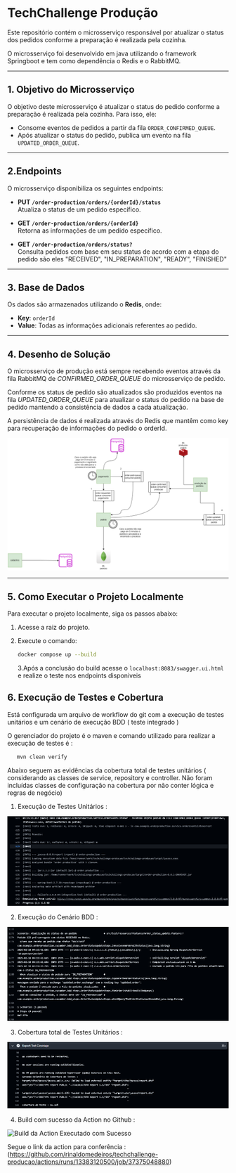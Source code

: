 # TechChallenge Produção

Este repositório contém o microsserviço responsável por atualizar o status dos pedidos conforme a preparação é realizada pela cozinha.

O microsserviço foi desenvolvido em java utilizando o framework Springboot e tem como dependência o Redis e o RabbitMQ.

---

## 1. Objetivo do Microsserviço

O objetivo deste microsserviço é atualizar o status do pedido conforme a preparação é realizada pela cozinha. Para isso, ele:

- Consome eventos de pedidos a partir da fila `ORDER_CONFIRMED_QUEUE`.
- Após atualizar o status do pedido, publica um evento na fila `UPDATED_ORDER_QUEUE`.

---

## 2.Endpoints

O microsserviço disponibiliza os seguintes endpoints:

- **PUT `/order-production/orders/{orderId}/status`**  
  Atualiza o status de um pedido específico.

- **GET `/order-production/orders/{orderId}`**  
  Retorna as informações de um pedido específico.

- **GET `/order-production/orders/status?`**  
  Consulta pedidos com base em seu status de acordo com a etapa do pedido são eles "RECEIVED", "IN_PREPARATION", "READY", "FINISHED" 


---

## 3. Base de Dados

Os dados são armazenados utilizando o **Redis**, onde:

- **Key**: `orderId`
- **Value**: Todas as informações adicionais referentes ao pedido.

---

## 4. Desenho de Solução

O microsserviço de produção está sempre recebendo eventos através da fila RabbitMQ de *CONFIRMED_ORDER_QUEUE* do microsserviço de pedido.

Conforme os status de pedido são atualizados são produzidos eventos na fila *UPDATED_ORDER_QUEUE* para atualizar o status do pedido na base de pedido mantendo a consistência de dados a cada atualização. 

A persistência de dados é realizada através do Redis que mantêm como key para recuperação de informações do pedido o orderId.

![Desenho de Solução Microsserviços](./assets/TechChallenge-Modulo4%20-%20Desenho%20de%20Solução.png)

---

## 5. Como Executar o Projeto Localmente

Para executar o projeto localmente, siga os passos abaixo:

1. Acesse a raiz do projeto.
2. Execute o comando:

   ```bash
   docker compose up --build

   ```

   3.Após a conclusão do build acesse o `localhost:8083/swagger.ui.html` e realize o teste nos endpoints disponiveis 

## 6. Execução de Testes e Cobertura 

Está configurada um arquivo de workflow do git com a execução de testes unitários e um cenário de execução BDD ( teste integrado ) 

O gerenciador do projeto é o maven e comando utilizado para realizar a execução de testes é : 

```bash
   mvn clean verify 

```

Abaixo seguem as evidências da cobertura total de testes unitários ( considerando as classes de service, repository e controller. Não foram incluídas classes de configuração na cobertura por não conter lógica e regras de negócio) 

1. Execução de Testes Unitários :

![Execução de Testes Unitários](./assets/Testes%20Executados%20MVN%20Clean%20Package%20.png)

2. Execução do Cenário BDD : 

![Execução do Cenário BDD](./assets/Scenario%20BDD%20Executado.png)

3. Cobertura total de Testes Unitários : 

![Cobertura de Testes Unitários](./assets/Cobertura%20Total%20de%20Testes.png)

4. Build com sucesso da Action no Github : 

![Build da Action  Executado com Sucesso](./assets/Visão%20do%20Build%20Executado.png)

Segue o link da action para conferência : (https://github.com/rinaldomedeiros/techchallenge-producao/actions/runs/13383120500/job/37375048880)
